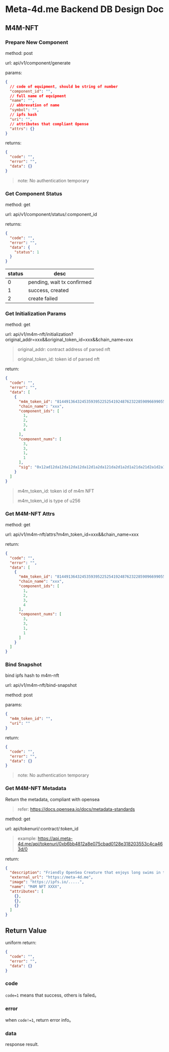 # Meta-4d.me Backend DB Design Doc

## M4M-NFT

### Prepare New Component

method: post

url: api/v1/component/generate

params:

```json
{
  // code of equipment, should be string of number
  "component_id": "",
  // full name of equipment
  "name": "",
  // abbrevation of name
  "symbol": "",
  // ipfs hash
  "uri": "",
  // attributes that compliant Opense
  "attrs": {}
}
```

returns:

```json
{
  "code": "",
  "error": "",
  "data": {}
}
```

> note: No authentication temporary

### Get Component Status

method: get

url: api/v1/component/status/:component_id

returns:

```json
{
  "code": "",
  "error": "",
  "data": {
    "status": 1
  }
}
```

| status | desc |
| --- | --- |
| 0 | pending, wait tx confirmed |
| 1 | success, created |
| 2 | create failed |

### Get Initialization Params

method: get

url: api/v1/m4m-nft/initialization?original_addr=xxx&&original_token_id=xxx&&chain_name=xxx

> original_addr: contract address of parsed nft
>
> original_token_id: token id of parsed nft

return:

```json
{
  "code": "",
  "error": "",
  "data": [
    {
      "m4m_token_id": "81449136432453593952252541924876232285909669905506625386482230805063052117465",
      "chain_name": "xxx",
      "component_ids": [
        1,
        2,
        3,
        4
      ],
      "component_nums": [
        3,
        3,
        1,
        1
      ],
      "sig": "0x12ad12da12da12da12da12d1a2da121da2d1a2d1a21da21d2a1d2a1d2a1d2a1d2a1d2a1d2a1d2a1d2a1d21a"
    }
  ]
}
```

> m4m_token_id: token id of m4m NFT
>
> m4m_token_id is type of u256

### Get M4M-NFT Attrs

method: get

url: api/v1/m4m-nft/attrs?m4m_token_id=xxx&&chain_name=xxx

return:

```json
{
  "code": "",
  "error": "",
  "data": [
    {
      "m4m_token_id": "81449136432453593952252541924876232285909669905506625386482230805063052117465",
      "chain_name": "xxx",
      "component_ids": [
        1,
        2,
        3,
        4
      ],
      "component_nums": [
        3,
        3,
        1,
        1
      ]
    }
  ]
}
```

### Bind Snapshot

bind ipfs hash to m4m-nft

url: api/v1/m4m-nft/bind-snapshot

method: post

params:

```json
{
  "m4m_token_id": "",
  "uri": ""
}
```

return:

```json
{
  "code": "",
  "error": "",
  "data": {}
}
```

> note: No authentication temporary

### Get M4M-NFT Metadata

Return the metadata, compliant with opensea

> refer: https://docs.opensea.io/docs/metadata-standards

method: get

url: api/tokenuri/:contract/:token_id

> example: https://api.meta-4d.me/api/tokenuri/0xb6bb4812a8e075cbad0128e318203553c4ca463d/0

return:

```json
{
  "description": "Friendly OpenSea Creature that enjoys long swims in the ocean.",
  "external_url": "https://meta-4d.me",
  "image": "https://ipfs.io/.....",
  "name": "M4M NFT XXXX",
  "attributes": [
    {},
    {},
    {}
  ]
}
```

## Return Value

uniform return:

```json
{
  "code": "",
  "error": "",
  "data": {}
}
```

### code

`code=1` means that success, others is failed。

### error

when `code!=1`, return error info。

### data

response result.
